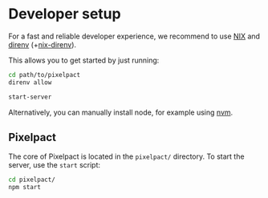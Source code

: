# Developer setup

For a fast and reliable developer experience, we recommend to use [NIX](https://nixos.org/download.html) and [direnv](https://direnv.net/docs/installation.html) (+[nix-direnv](https://github.com/nix-community/nix-direnv)).

This allows you to get started by just running:

```bash
cd path/to/pixelpact
direnv allow

start-server
```

Alternatively, you can manually install node, for example using [nvm](https://github.com/nvm-sh/nvm).

## Pixelpact

The core of Pixelpact is located in the `pixelpact/` directory. To start the server, use the `start` script:

```bash
cd pixelpact/
npm start
```
